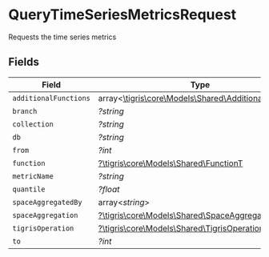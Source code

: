 # QueryTimeSeriesMetricsRequest

Requests the time series metrics


## Fields

| Field                                                                                             | Type                                                                                              | Required                                                                                          | Description                                                                                       |
| ------------------------------------------------------------------------------------------------- | ------------------------------------------------------------------------------------------------- | ------------------------------------------------------------------------------------------------- | ------------------------------------------------------------------------------------------------- |
| `additionalFunctions`                                                                             | array<[\tigris\core\Models\Shared\AdditionalFunction](../../models/shared/AdditionalFunction.md)> | :heavy_minus_sign:                                                                                | N/A                                                                                               |
| `branch`                                                                                          | *?string*                                                                                         | :heavy_minus_sign:                                                                                | N/A                                                                                               |
| `collection`                                                                                      | *?string*                                                                                         | :heavy_minus_sign:                                                                                | N/A                                                                                               |
| `db`                                                                                              | *?string*                                                                                         | :heavy_minus_sign:                                                                                | N/A                                                                                               |
| `from`                                                                                            | *?int*                                                                                            | :heavy_minus_sign:                                                                                | N/A                                                                                               |
| `function`                                                                                        | [?\tigris\core\Models\Shared\FunctionT](../../models/shared/FunctionT.md)                         | :heavy_minus_sign:                                                                                | N/A                                                                                               |
| `metricName`                                                                                      | *?string*                                                                                         | :heavy_minus_sign:                                                                                | N/A                                                                                               |
| `quantile`                                                                                        | *?float*                                                                                          | :heavy_minus_sign:                                                                                | N/A                                                                                               |
| `spaceAggregatedBy`                                                                               | array<*string*>                                                                                   | :heavy_minus_sign:                                                                                | N/A                                                                                               |
| `spaceAggregation`                                                                                | [?\tigris\core\Models\Shared\SpaceAggregation](../../models/shared/SpaceAggregation.md)           | :heavy_minus_sign:                                                                                | N/A                                                                                               |
| `tigrisOperation`                                                                                 | [?\tigris\core\Models\Shared\TigrisOperation](../../models/shared/TigrisOperation.md)             | :heavy_minus_sign:                                                                                | N/A                                                                                               |
| `to`                                                                                              | *?int*                                                                                            | :heavy_minus_sign:                                                                                | N/A                                                                                               |